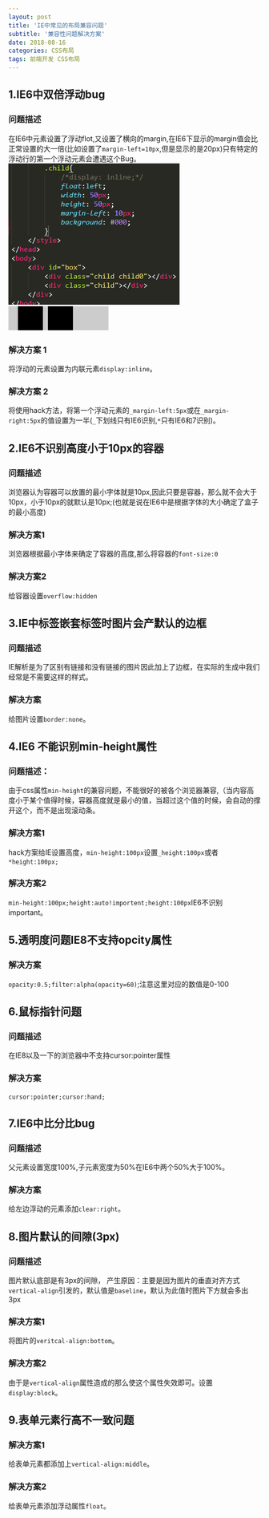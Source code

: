 ```yaml
---
layout: post
title: 'IE中常见的布局兼容问题'
subtitle: '兼容性问题解决方案'
date: 2018-08-16
categories: CSS布局
tags: 前端开发 CSS布局
---
```



## 1.IE6中双倍浮动bug


### 问题描述
在IE6中元素设置了浮动flot,又设置了横向的margin,在IE6下显示的margin值会比正常设置的大一倍(比如设置了```margin-left=10px```,但是显示的是20px)只有特定的浮动行的第一个浮动元素会遭遇这个Bug。
![代码演示](/assets/img/201817001/20180817134506.png)![浏览器效果](/assets/img/201817001/20180817134625.png)
### 解决方案 1
将浮动的元素设置为内联元素```display:inline```。
### 解决方案 2
将使用hack方法，将第一个浮动元素的```_margin-left:5px```或在```_margin-right:5px```的值设置为一半(```_```下划线只有IE6识别,```*```只有IE6和7识别)。


## 2.IE6不识别高度小于10px的容器
### 问题描述
浏览器认为容器可以放置的最小字体就是10px,因此只要是容器，那么就不会大于10px，小于10px的就默认是10px;(也就是说在IE6中是根据字体的大小确定了盒子的最小高度)
### 解决方案1
浏览器根据最小字体来确定了容器的高度,那么将容器的```font-size:0```
### 解决方案2
给容器设置```overflow:hidden```

## 3.IE中<a>标签嵌套<img>标签时图片会产默认的边框
### 问题描述
IE解析是为了区别有链接和没有链接的图片因此加上了边框，在实际的生成中我们经常是不需要这样的样式。
### 解决方案
给图片设置```border:none```。

## 4.IE6 不能识别min-height属性
### 问题描述：
由于css属性```min-height```的兼容问题，不能很好的被各个浏览器兼容,（当内容高度小于某个值得时候，容器高度就是最小的值，当超过这个值的时候，会自动的撑开这个，而不是出现滚动条。
### 解决方案1
hack方案给IE设置高度，```min-height:100px```设置```_height:100px```或者```*height:100px;```
### 解决方案2
```min-height:100px;height:auto!importent;height:100px```IE6不识别important。

## 5.透明度问题IE8不支持opcity属性
### 解决方案
```opacity:0.5;filter:alpha(opacity=60)```;注意这里对应的数值是0-100

## 6.鼠标指针问题
### 问题描述
在IE8以及一下的浏览器中不支持cursor:pointer属性
### 解决方案
```cursor:pointer;cursor:hand;```

## 7.IE6中比分比bug
### 问题描述
父元素设置宽度100%,子元素宽度为50%在IE6中两个50%大于100%。
### 解决方案
给左边浮动的元素添加```clear:right```。

## 8.图片默认的间隙(3px)
### 问题描述
图片默认底部是有3px的间隙， 产生原因：主要是因为图片的垂直对齐方式```vertical-align```引发的，默认值是```baseline```，默认为此值时图片下方就会多出3px
### 解决方案1
将图片的```veritcal-align:bottom```。
### 解决方案2
由于是```vertical-align```属性造成的那么使这个属性失效即可。设置```display:block```。

## 9.表单元素行高不一致问题
### 解决方案1
给表单元素都添加上```vertical-align:middle```。
### 解决方案2
给表单元素添加浮动属性```float```。